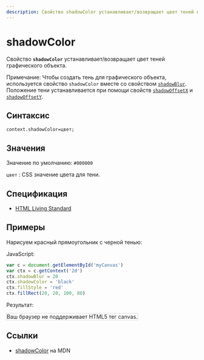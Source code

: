 ```yaml
---
description: Свойство shadowColor устанавливает/возвращает цвет теней графического объекта
---
```


# shadowColor

Свойство **`shadowColor`** устанавливает/возвращает цвет теней графического объекта.

Примечание: Чтобы создать тень для графического объекта, используется свойство `shadowColor` вместе со свойством [`shadowBlur`](shadowblur.md). Положение тени устанавливается при помощи свойств [`shadowOffsetX`](shadowoffsetx.md) и [`shadowOffsetY`](shadowoffsety.md).

## Синтаксис

```
context.shadowColor=цвет;
```

## Значения

Значение по умолчанию: `#000000`

`цвет`
: CSS значение цвета для тени.

## Спецификация

- [HTML Living Standard](https://html.spec.whatwg.org/multipage/canvas.html#dom-context-2d-shadowcolor)

## Примеры

Нарисуем красный прямоугольник с черной тенью:

JavaScript:

```js
var c = document.getElementById('myCanvas')
var ctx = c.getContext('2d')
ctx.shadowBlur = 20
ctx.shadowColor = 'black'
ctx.fillStyle = 'red'
ctx.fillRect(20, 20, 100, 80)
```

Результат:

<canvas id="myCanvas" width="300" height="150" style="border:1px solid #d3d3d3;background:#ffffff;">
Ваш браузер не поддерживает HTML5 тег canvas.
</canvas>
<script>
var c=document.getElementById("myCanvas");
var canvOK=1;
try {c.getContext("2d");}
catch (er) {canvOK=0;}
if (canvOK==1){
var ctx=c.getContext("2d");
ctx.shadowBlur=20;
ctx.shadowColor="black";
ctx.fillStyle="red";
ctx.fillRect(20,20,100,80);
}
</script>

## Ссылки

- [shadowColor](https://developer.mozilla.org/en-US/docs/Web/API/CanvasRenderingContext2D/shadowColor) на MDN

